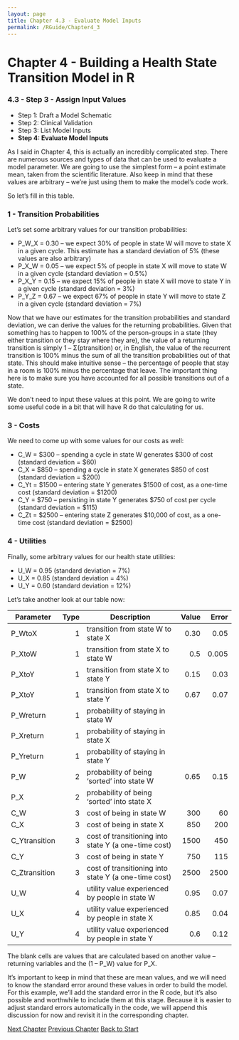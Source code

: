```yaml
---
layout: page
title: Chapter 4.3 - Evaluate Model Inputs
permalink: /RGuide/Chapter4_3
---
```


# Chapter 4 - Building a Health State Transition Model in R
### 4.3 - Step 3 - Assign Input Values
-	Step 1: Draft a Model Schematic
-	Step 2: Clinical Validation
-	Step 3: List Model Inputs
-	**Step 4: Evaluate Model Inputs**

As I said in Chapter 4, this is actually an incredibly complicated step. There are numerous sources and types of data that can be used to evaluate a model parameter. We are going to use the simplest form – a point estimate mean, taken from the scientific literature. Also keep in mind that these values are arbitrary – we’re just using them to make the model’s code work.

So let’s fill in this table.

### 1 - Transition Probabilities
Let’s set some arbitrary values for our transition probabilities:
-	P_W_X = 0.30 – we expect 30% of people in state W will move to state X in a given cycle. This estimate has a standard deviation of 5% (these values are also arbitrary)
-	P_X_W = 0.05 – we expect 5% of people in state X will move to state W in a given cycle (standard deviation = 0.5%)
-	P_X_Y = 0.15 – we expect 15% of people in state X will move to state Y in a given cycle (standard deviation = 3%)
-	P_Y_Z = 0.67 – we expect 67% of people in state Y will move to state Z in a given cycle (standard deviation = 7%)

Now that we have our estimates for the transition probabilities and standard deviation, we can derive the values for the returning probabilities. Given that something has to happen to 100% of the person-groups in a state (they either transition or they stay where they are), the value of a returning transition is simply 1 – Σ(ptransition) or, in English, the value of the recurrent transition is 100% minus the sum of all the transition probabilities out of that state. This should make intuitive sense – the percentage of people that stay in a room is 100% minus the percentage that leave. The important thing here is to make sure you have accounted for all possible transitions out of a state.

We don't need to input these values at this point. We are going to write some useful code in a bit that will have R do that calculating for us.

### 3 - Costs
We need to come up with some values for our costs as well:
-	C_W = $300 – spending a cycle in state W generates $300 of cost (standard deviation = $60)
-	C_X = $850 – spending a cycle in state X generates $850 of cost (standard deviation = $200)
-	C_Yt = $1500 – entering state Y generates $1500 of cost, as a one-time cost (standard deviation = $1200)
-	C_Y = $750 – persisting in state Y generates $750 of cost per cycle (standard deviation = $115)
-	C_Zt = $2500 – entering state Z generates $10,000 of cost, as a one-time cost (standard deviation = $2500)

### 4 - Utilities
Finally, some arbitrary values for our health state utilities:
-	U_W = 0.95 (standard deviation = 7%)
-	U_X = 0.85 (standard deviation = 4%)
-	U_Y = 0.60 (standard deviation = 12%)

Let’s take another look at our table now:

| Parameter | Type | Description | Value | Error |
| --------- |-----:| ------------| ----: | ----: |
| P_WtoX    | 1 | transition from state W to state X | 0.30 | 0.05 |
| P_XtoW	| 1	| transition from state X to state W | 0.5 | 0.005 |			
| P_XtoY	| 1 | transition from state X to state Y | 0.15| 0.03 |
| P_XtoY	| 1	| transition from state X to state Y | 0.67 | 0.07 |
| P_Wreturn	| 1 | probability of staying in state W	| | |
| P_Xreturn	| 1	| probability of staying in state X | | |
| P_Yreturn	| 1 | probability of staying in state Y	| | |
| P_W	| 2 | probability of being ‘sorted’ into state W | 0.65 | 0.15 |
| P_X |	2	| probability of being ‘sorted’ into state X | | |
| C_W |	3 | cost of being in state W | 300 | 60 |
| C_X | 3| cost of being in state X	| 850 | 200 |
| C_Ytransition | 3|	cost of transitioning into state Y (a one-time cost) | 1500 | 450 |
| C_Y	|3|	cost of being in state Y		| 750 | 115 |
| C_Ztransition	| 3 | cost of transitioning into state Y (a one-time cost)	| 2500 |  2500|
| U_W |	4 |	utility value experienced by people in state W	| 0.95 | 0.07 |
| U_X |	4 |	utility value experienced by people in state X	| 0.85 | 0.04 |
| U_Y | 4 |	utility value experienced by people in state Y	| 0.6 | 0.12 |

The blank cells are values that are calculated based on another value – returning variables and the (1 – P_W) value for P_X.

It’s important to keep in mind that these are mean values, and we will need to know the standard error around these values in order to build the model. For this example, we’ll add the standard error in the R code, but it’s also possible and worthwhile to include them at this stage. Because it is easier to adjust standard errors automatically in the code, we will append this discussion for now and revisit it in the corresponding chapter.

[Next Chapter](healthyuncertainty.github.io/RGuide/Chapter4_4)
[Previous Chapter](healthyuncertainty.github.io/RGuide/Chapter4_2)
[Back to Start](healthyuncertainty.github.io/RGuide/Welcome)
